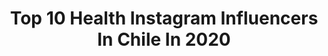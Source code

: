 ---
title: Top 10 Health Instagram Influencers In Chile In 2020
description: >-
  Find top health Instagram influencers in Chile in 2020. Most popular hashtags: #cuarentena #2020 #yomequedoencasa #sunday.
platform: Instagram
profiles:
  - username: "nachovelascoh"
    fullname: >-
      Nacho
    location: "Chile"
    followers: 11173
    engagement: 567
    commentsToLikes: 0.028696
    id: ck15q5ep216qo0i19gm7yjyax
    verified: false
    hashtags: "#todo, #quedateencasa"
  - username: "sandro_alvarez29"
    fullname: >-
      _coppo_
    location: "Chile"
    followers: 7978
    engagement: 615
    commentsToLikes: 0.040186
    id: ck6u0xn0ricd40j713r3g3ghs
    verified: false
    hashtags: "#unanoche, #videoshot, #focus, #sunday"
  - username: "minrebolledo"
    fullname: >-
      Yasmin Rebolledo Kawas
    location: "Chile"
    followers: 216254
    engagement: 129
    commentsToLikes: 0.039522
    id: ck0twrg4ygjck0i197ehzvaj3
    verified: true
    hashtags: "#pizza, #huaweip40series, #appgallery, #glutenfree"
  - username: "fabysanhueza"
    fullname: >-
      ~ • F  A  B  Y 🌿
    location: "Chile"
    followers: 11748
    engagement: 495
    commentsToLikes: 0.105448
    id: ck8t0cxbprn390j78ya086cyp
    verified: false
    hashtags: "#muscle, #keto, #lowcarb, #momlife"
  - username: "healthycooking.ar"
    fullname: >-
      Romina Salina 🇦🇷🥑🍒
    location: "Chile"
    followers: 72570
    engagement: 130
    commentsToLikes: 0.240218
    id: ck13d6wo03z9z0i19sk069v56
    verified: false
    hashtags: "#atun, #polloalverdeo, #saludables, #philips"
  - username: "iam.mayasw"
    fullname: >-
      Maya Silva 🍃
    location: "Chile"
    followers: 10125
    engagement: 913
    commentsToLikes: 0.018890
    id: ck55lbawo175o0i110fzzln6f
    verified: false
    hashtags: "#summervibes, #encasa, #legstronger, #handstandnation"
  - username: "frangibar"
    fullname: >-
      Ultra Trail Runner 🇨🇱
    location: "Chile"
    followers: 41662
    engagement: 358
    commentsToLikes: 0.064639
    id: ck0vxa36mxwuk0i19humtavmp
    verified: false
    hashtags: "#lagunapiuquenes, #pandemia, #keepdreaming, #budapest"
  - username: "franciscochavez1"
    fullname: >-
      franciscochavez
    location: "Chile"
    followers: 40604
    engagement: 383
    commentsToLikes: 0.035691
    id: ck6tl03155qca0j71dqzfuoq5
    verified: false
    hashtags: "#entrenamiento, #personas, #makerupartist, #hair"
  - username: "tomasgonzalez1"
    fullname: >-
      Tomas Gonzalez
    location: "Chile"
    followers: 255935
    engagement: 464
    commentsToLikes: 0.013509
    id: ck0u7p8c65cit0i19wkdpybdi
    verified: true
    hashtags: "#floorexercise, #melbourne, #ejerciciosdepausa, #happynewyear"
  - username: "carolazow"
    fullname: >-
      Caro Lazo
    location: "Chile"
    followers: 3014
    engagement: 707
    commentsToLikes: 0.095259
    id: ck133yqseuefm0i1981u3k4z9
    verified: false
    hashtags: "#keepsafe, #dream, #nature, #respiracion"
---